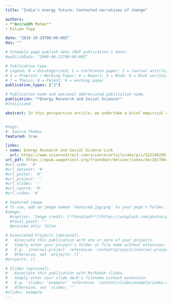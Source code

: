 ```yaml
---
title: "India's energy future: Contested narratives of change" 

authors: 
- *"Aniruddh Mohan"*
- Kilian Topp

date: "2018-10-29T00:00:00Z"
doi: ""

# Schedule page publish date (NOT publication's date).
#publishDate: "2009-06-22T00:00:00Z"

# Publication type.
# Legend: 0 = Uncategorized; 1 = Conference paper; 2 = Journal article;
# 3 = Preprint / Working Paper; 4 = Report; 5 = Book; 6 = Book section;
# 7 = Thesis; 8 = Patent; 9 = working paper
publication_types: ["2"]

# Publication name and optional abbreviated publication name.
publication: "*Energy Research and Social Science*"
#italicized

abstract: In this perspective article, we undertake a brief empirical analysis of the dominant narratives in debates around India’s energy future. India has ambitious goals for increasing renewable energy and enabling universal energy access, but there is little social consensus on how these goals should be achieved. We find two compelling narratives in energy policy debates in the country- ‘energy for development’ that privileges energy as critical to economic growth and long term strategic security; and ‘energy for all’ that prioritises the role of energy for basic development and ending poverty. We find that while these narratives find common ground on certain issues such as the role of coal, they clash in the socio-technical imaginaries they represent about India’s energy future. Indian energy policy has been characterised so far by top down, centralised policymaking. With this article, we highlight the societal choices that are inherent in discussions about transformations in India’s electricity sector and call for further research on the socio-cultural dimensions of future energy pathways in India.


#tags:
#- Source Themes
featured: true

links:
- name: Energy Research and Social Science Link
  url: https://www.sciencedirect.com/science/article/abs/pii/S221462961830015X
url_pdf: https://epub.wupperinst.org/frontdoor/deliver/index/docId/7004/file/7004_Mohan.pdf
#url_code: '#'
#url_dataset: '#'
#url_poster: '#'
#url_project: ''
#url_slides: ''
#url_source: '#'
#url_video: '#'

# Featured image
# To use, add an image named `featured.jpg/png` to your page's folder. 
#image:
  #caption: 'Image credit: [**Unsplash**](https://unsplash.com/photos/pLCdAaMFLTE)'
  #focal_point: ""
  #preview_only: false

# Associated Projects (optional).
#   Associate this publication with one or more of your projects.
#   Simply enter your project's folder or file name without extension.
#   E.g. `internal-project` references `content/project/internal-project/index.md`.
#   Otherwise, set `projects: []`.
#projects: []

# Slides (optional).
#   Associate this publication with Markdown slides.
#   Simply enter your slide deck's filename without extension.
#   E.g. `slides: "example"` references `content/slides/example/index.md`.
#   Otherwise, set `slides: ""`.
#slides: example
---
```



